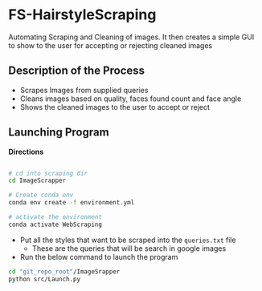 # FS-HairstyleScraping

Automating Scraping and Cleaning of images. It then creates a simple GUI to show to the user for accepting or rejecting cleaned images

## Description of the Process

- Scrapes Images from supplied queries
- Cleans images based on quality, faces found count and face angle
- Shows the cleaned images to the user to accept or reject


## Launching Program

**Directions**

```sh

# cd into scraping dir
cd ImageScrapper

# Create conda env
conda env create -f environment.yml

# activate the environment
conda activate WebScraping
```

- Put all the styles that want to be scraped into the `queries.txt` file
    - These are the queries that will be search in google images
- Run the below command to launch the program
```sh
cd "git_repo_root"/ImageSrapper
python src/Launch.py
``` 



